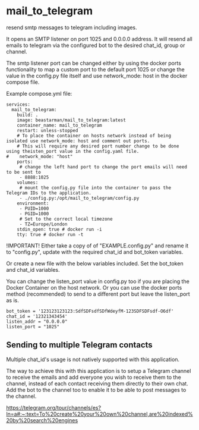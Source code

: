 # mail_to_telegram
resend smtp messages to telegram including images. 

It opens an SMTP listener on port 1025 and 0.0.0.0 address. It will resend all emails to telegram via the configured bot to the desired chat_id, group or channel.

The smtp listener port can be changed either by using the docker ports functionality to map a custom port to the default port 1025 or change the value in the config.py file itself and use network_mode: host in the docker compose file.

Example compose.yml file:

```
services:
  mail_to_telegram:
    build: .
    image: beastarman/mail_to_telegram:latest
    container_name: mail_to_telegram
    restart: unless-stopped
    # To place the container on hosts network instead of being isolated use network_mode: host and comment out ports.
    # This will require any desired port number change to be done using theisten_port value in the config.yaml file.
#    network_mode: "host"
    ports:
     # change the left hand port to change the port emails will need to be sent to
     - 8888:1025
    volumes:
     # mount the config.py file into the container to pass the Telegram IDs to the application.
     - ./config.py:/opt/mail_to_telegram/config.py
    environment:
     - PUID=1000
     - PGID=1000
     # Set to the correct local timezone
     - TZ=Europe/London
    stdin_open: true # docker run -i
    tty: true # docker run -t

```

!IMPORTANT!
Either take a copy of of "EXAMPLE.config.py" and rename it to "config.py", update with the required chat_id and bot_token variables.

Or create a new file with the below variables included. Set the bot_token and chat_id variables. 

You can change the listen_port value in config.py too if you are placing the Docker Container on the host network. Or you can use the docker ports method (recommended) to send to a different port but leave the listen_port as is.

```
bot_token = '123123123123:SdfSDFsdfSDfWdeyfM-123SDFSDFsdf-O6df'
chat_id = '12321343454'
listen_addr = "0.0.0.0"
listen_port = "1025"
```

## Sending to multiple Telegram contacts

Multiple chat_id's usage is not natively supported with this application. 

The way to achieve this with this application is to setup a Telegram channel to receive the emails and add everyone you wish to receive them to the channel, instead of each contact receiving them directly to their own chat. Add the bot to the channel too to enable it to be able to post messages to the channel.

https://telegram.org/tour/channels/es?ln=a#:~:text=To%20create%20your%20own%20channel,are%20indexed%20by%20search%20engines
